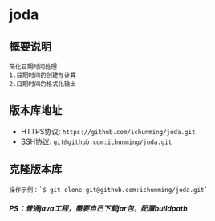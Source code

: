 # joda

## 概要说明
    简化日期时间处理
    1.日期时间的创建与计算
    2.日期时间的格式化输出

## 版本库地址
* HTTPS协议: `https://github.com/ichunming/joda.git`
* SSH协议: `git@github.com:ichunming/joda.git`

## 克隆版本库
    操作示例：`$ git clone git@github.com:ichunming/joda.git`
##### PS：普通java工程，需要自己下载jar包，配置buildpath
